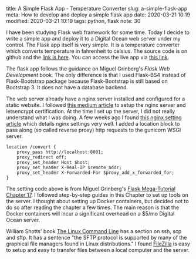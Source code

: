 title: A Simple Flask App - Temperature Converter
slug: a-simple-flask-app
meta: How to develop and deploy a simple flask app
date: 2020-03-21 10:19
modified: 2020-03-21 10:19
tags: python, flask
note: 30


I have been studying Flask web framework for some time.  Today I decide to 
write a simple app and deploy it to a Digital Ocean web server under my 
control.  The Flask app itself is very simple. It is a temperature converter which 
converts temperature in fahrenheit to celsius. The source code is on github and the 
[link is here](https://github.com/georgexyz19/temperature_converter). You can access the live app via 
[this link](https://gotrafficsign.com/convert). 

The flask app follows the guidance on Miguel Grinberg's *Flask Web Development* book. 
The only difference is that I used Flask-BS4 instead of Flask-Bootstrap package 
because Flask-Bootstrap is still based on Bootstrap 3.  It does not have a database 
backend. 

The web server already have a nginx server installed and configured for a static website. 
I followed [this medium article](https://medium.com/@jgefroh/a-guide-to-using-nginx-for-static-websites-d96a9d034940) 
to setup the nginx server and letsencrypt certification. At the time I set up 
the server, I did not really understand what I was doing.  A few weeks ago I found 
[this nginx setting article](http://www.patricksoftwareblog.com/how-to-configure-nginx-for-a-flask-web-application/) 
which details nginx settings very well. I added a location block to pass along (so called reverse 
proxy) http requests to the gunicorn WSGI server. 

```
location /convert {
    proxy_pass http://localhost:8001;
    proxy_redirect off;
    proxy_set_header Host $host;
    proxy_set_header X-Real-IP $remote_addr;
    proxy_set_header X-Forwarded-For $proxy_add_x_forwarded_for;
}
```

The setting code above is from Miguel Grinberg's 
[Flask Mega-Tutorial Chapter 17](https://blog.miguelgrinberg.com/post/the-flask-mega-tutorial-part-xvii-deployment-on-linux). 
I followed step-by-step guides in this Chapter to set up tools on the server. 
I thought about setting up Docker containers, but decided not to do so 
after reading the chapter a few times.  The main reason is that the Docker containers will 
incur a significant overhead on a $5/mo Digital Ocean server. 

William Shotts' book [The Linux Command Line](http://linuxcommand.org/tlcl.php) 
has a section on ssh, scp and sftp. It has a sentence "the SFTP protocol 
is supported by many of the graphical file managers found in Linux distributions." I found 
[FileZilla](https://filezilla-project.org/) is easy to setup and easy to transfer files between 
a local computer and the server. 

